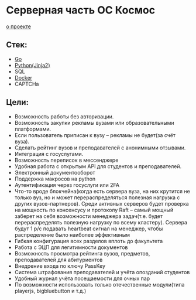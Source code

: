 # Серверная часть ОС Космос
[о проекте](https://github.com/voskhod-1/cosmos-server/blob/main/info.md)

## Стек:
- [Go](https://go.dev/)
- [Python(Jinja2)](https://python.org/)
- SQL
- [Docker](https://docker.com/)
- CAPTCHa

## Цели:
- Возможность работы без авторизации.
- Возможность закупки рекламы вузами или образовательными платформами.
- Если пользователь приписан к вузу – рекламы не будет(за счёт вуза).
- Сделать рейтинг вузов и преподавателей с анонимными отзывами.
- Интеграция с госуслугами.
- Возможность переписок в мессенджере
- Удобная работа с открытым API для студентов и преподавателей.
- Электронный документооборот
- Поддержка макросов на python
- Аутентификация через госуслуги или 2FA
- Что-то вроде блокчейна(когда есть сервера вуза, на них крутится не только вуз, но и может перераспределяться полезная нагрузка с других вузов-партнеров). Среди активных серверов будет проверка на мощность по консенсусу и протоколу Raft – самый мощный заберет на себя возможности менеджера задач(т.е. будет перераспределять полезную нагрузку по всему кластеру). Сервера будут 1 р/с подавать heartbeat сигнал на менеджер, чтобы распределение было наиболее эффективным
- Гибкая конфигурация всех разделов вплоть до факультета
- Работа с ЭЦП для легитимности документов
- Возможность просмотра рейтинга вузов, предметов, преподавателей для абитуриентов
- Внедрение входа по ключу PassKey
- Система штрафования преподавателей и учёта опозданий студентов
- Удобный журнал учёта посещаемости для очных пар
- По возможности использовать только отечественные модули(типа playerjs, bigbluebutton и т.д.)
